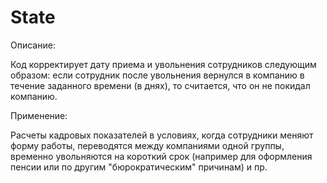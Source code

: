 # State
Описание:<p>
Код корректирует дату приема и увольнения сотрудников следующим образом: если сотрудник после увольнения вернулся в компанию в течение заданного времени (в днях), то считается, что он не покидал компанию.<p>
Применение:<p>
Расчеты кадровых показателей в условиях, когда сотрудники меняют форму работы, переводятся между компаниями одной группы, временно увольняются на короткий срок (например для оформления пенсии или по другим "бюрократическим" причинам) и пр.<p>
